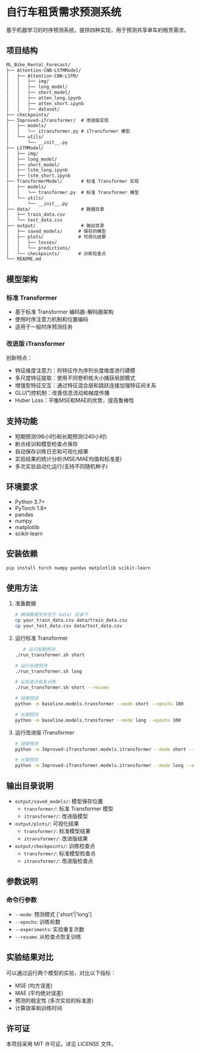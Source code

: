 # 自行车租赁需求预测系统

基于机器学习的时序预测系统，提供四种实现，用于预测共享单车的租赁需求。

## 项目结构

```txt
ML_Bike_Rental_Forecast/
├── Attention-CNN-LSTMModel/
│   ├── Attention-CNN-LSTM/
│   │   ├── img/
│   │   ├── long_model/
│   │   ├── short_model/
│   │   ├── atten_long.ipynb
│   │   ├── atten_short.ipynb
│   │   ├── dataset/
├── checkpoints/
├── Improved-iTransformer/  # 改进版实现
│   ├── models/
│   │   └── itransformer.py # iTransformer 模型
│   └── utils/
│       └── __init__.py
├── LSTMModel/
│   ├── img/
│   ├── long_model/
│   ├── short_model/
│   ├── lstm_long.ipynb
│   ├── lstm_short.ipynb
├── TransformerModel/       # 标准 Transformer 实现
│   ├── models/
│   │   └── transformer.py  # 标准 Transformer 模型
│   └── utils/
│       └── __init__.py
├── data/                   # 数据目录
│   ├── train_data.csv
│   └── test_data.csv
├── output/                 # 输出目录
│   ├── saved_models/      # 保存的模型
│   ├── plots/             # 可视化结果
│   │   ├── losses/
│   │   └── predictions/
│   └── checkpoints/       # 训练检查点
└── README.md
```

## 模型架构

### 标准 Transformer

- 基于标准 Transformer 编码器-解码器架构
- 使用时序注意力机制和位置编码
- 适用于一般时序预测任务

### 改进版 iTransformer

创新特点：

- 特征维度注意力：将特征作为序列长度维度进行建模
- 多尺度特征提取：使用不同卷积核大小捕获局部模式
- 增强型特征交互：通过特征混合层和跳跃连接加强特征间关系
- GLU门控机制：改善信息流动和梯度传播
- Huber Loss：平衡MSE和MAE的优势，提高鲁棒性

## 支持功能

- 短期预测(96小时)和长期预测(240小时)
- 断点续训和模型检查点保存
- 自动保存训练日志和可视化结果
- 实验结果的统计分析(MSE/MAE均值和标准差)
- 多次实验自动化运行(支持不同随机种子)

## 环境要求

- Python 3.7+
- PyTorch 1.8+
- pandas
- numpy
- matplotlib
- scikit-learn

## 安装依赖

```bash
pip install torch numpy pandas matplotlib scikit-learn
```

## 使用方法

1. 准备数据

   ```bash
   # 确保数据文件位于 data/ 目录下
   cp your_train_data.csv data/train_data.csv
   cp your_test_data.csv data/test_data.csv
   ```

2. 运行标准 Transformer

   ```bash
      # 运行短期预测
   ./run_transformer.sh short

   # 运行长期预测
   ./run_transformer.sh long

   # 从检查点恢复训练
   ./run_transformer.sh short --resume
   ```

   ```bash
   # 短期预测
   python -m baseline.models.transformer --mode short --epochs 100
   
   # 长期预测
   python -m baseline.models.transformer --mode long --epochs 100
   ```

3. 运行改进版 iTransformer

   ```bash
   # 短期预测
   python -m Improved-iTransformer.models.itransformer --mode short --epochs 100
   
   # 长期预测
   python -m Improved-iTransformer.models.itransformer --mode long --epochs 100
   ```

## 输出目录说明

- `output/saved_models/`: 模型保存位置
  - `transformer/`: 标准 Transformer 模型
  - `itransformer/`: 改进版模型
- `output/plots/`: 可视化结果
  - `transformer/`: 标准模型结果
  - `itransformer/`: 改进版结果
- `output/checkpoints/`: 训练检查点
  - `transformer/`: 标准模型检查点
  - `itransformer/`: 改进版检查点

## 参数说明

### 命令行参数

- `--mode`: 预测模式 ['short'|'long']
- `--epochs`: 训练轮数
- `--experiments`: 实验重复次数
- `--resume`: 从检查点恢复训练

## 实验结果对比

可以通过运行两个模型的实验，对比以下指标：

- MSE (均方误差)
- MAE (平均绝对误差)
- 预测的稳定性 (多次实验的标准差)
- 计算效率和训练时间

## 许可证

本项目采用 MIT 许可证。详见 LICENSE 文件。
